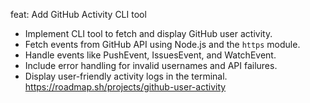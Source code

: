 feat: Add GitHub Activity CLI tool

- Implement CLI tool to fetch and display GitHub user activity.
- Fetch events from GitHub API using Node.js and the `https` module.
- Handle events like PushEvent, IssuesEvent, and WatchEvent.
- Include error handling for invalid usernames and API failures.
- Display user-friendly activity logs in the terminal.
https://roadmap.sh/projects/github-user-activity
